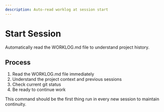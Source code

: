 ```yaml
---
description: Auto-read worklog at session start
---
```


# Start Session

Automatically read the WORKLOG.md file to understand project history.

## Process

1. Read the WORKLOG.md file immediately
2. Understand the project context and previous sessions  
3. Check current git status
4. Be ready to continue work

This command should be the first thing run in every new session to maintain continuity.